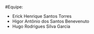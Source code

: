 #Equipe:
- Erick Henrique Santos Torres
- Higor Antônio dos Santos Benevenuto
- Hugo Rodrigues Silva Garcia
